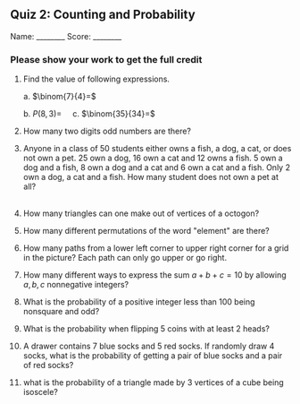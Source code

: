 ## Quiz 2: Counting and Probability

Name: ________    Score: ________

### Please show your work to get the full credit

1. Find the value of following expressions.


    a. $\binom{7}{4}=$
&nbsp;
&nbsp;

    b. $P(8,3)=$
&nbsp;
&nbsp;
    c. $\binom{35}{34}=$
&nbsp;
&nbsp;

2. How many two digits odd numbers are there? 
&nbsp;
&nbsp;
&nbsp;
&nbsp;

3. Anyone in a class of $50$ students either owns a fish, a dog, a cat, or does not own a pet. $25$ own a dog, $16$ own a cat and $12$ owns a fish. $5$ own a dog and a fish, $8$ own a dog and a cat and $6$ own a cat and a fish. Only $2$ own a dog, a cat and a fish. How many student does not own a pet at all?  
&nbsp;
&nbsp;
&nbsp;
&nbsp;

4. How many triangles can one make out of vertices of a octogon? 
&nbsp;
&nbsp;
&nbsp;
&nbsp;

5. How many different permutations of the word "element" are there?
&nbsp;
&nbsp;
&nbsp;
&nbsp;

6. How many paths from a lower left corner to upper right corner for a grid in the picture? Each path can only go upper or go right. 
&nbsp;
&nbsp;
&nbsp;
&nbsp;

7. How many different ways to express the sum $a+b+c=10$ by allowing $a,b,c$ nonnegative integers? 
&nbsp;
&nbsp;
&nbsp;
&nbsp;

8. What is the probability of a positive integer less than $100$ being nonsquare and odd?
&nbsp;
&nbsp;
&nbsp;
&nbsp;

9. What is the probability when flipping $5$ coins with at least $2$ heads? 
&nbsp;
&nbsp;
&nbsp;
&nbsp;

10. A drawer contains $7$ blue socks and $5$ red socks. If randomly draw $4$ socks, what is the probability of getting a pair of blue socks and a pair of red socks? 
&nbsp;
&nbsp;
&nbsp;
&nbsp;

11. what is the probability of a triangle made by $3$ vertices of a cube being isoscele? 
&nbsp;
&nbsp;
&nbsp;
&nbsp;



